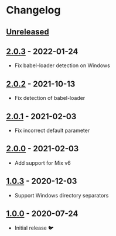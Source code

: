 # Changelog

## [Unreleased]

## [2.0.3] - 2022-01-24

* Fix babel-loader detection on Windows

## [2.0.2] - 2021-10-13

* Fix detection of babel-loader

## [2.0.1] - 2021-02-03

* Fix incorrect default parameter

## [2.0.0] - 2021-02-03

* Add support for Mix v6

## [1.0.3] - 2020-12-03

* Support Windows directory separators

## [1.0.0] - 2020-07-24

* Initial release 🐦

[2.0.3]: https://github.com/daun/laravel-mix-transpile-node-modules/releases/tag/v2.0.3
[2.0.2]: https://github.com/daun/laravel-mix-transpile-node-modules/releases/tag/v2.0.2
[2.0.1]: https://github.com/daun/laravel-mix-transpile-node-modules/releases/tag/v2.0.1
[2.0.0]: https://github.com/daun/laravel-mix-transpile-node-modules/releases/tag/v2.0.0
[1.0.3]: https://github.com/daun/laravel-mix-transpile-node-modules/releases/tag/v1.0.3
[1.0.0]: https://github.com/daun/laravel-mix-transpile-node-modules/releases/tag/v1.0.0
[Unreleased]: https://github.com/daun/laravel-mix-transpile-node-modules/compare/v2.0.0...HEAD
